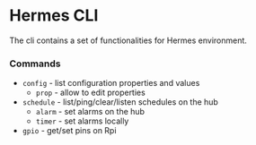 # Hermes CLI

The cli contains a set of functionalities for Hermes environment.

### Commands

- `config` - list configuration properties and values
  - `prop` - allow to edit properties
- `schedule` - list/ping/clear/listen schedules on the hub
  - `alarm` - set alarms on the hub
  - `timer` - set alarms locally
- `gpio` - get/set pins on Rpi

